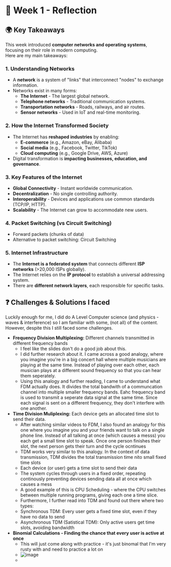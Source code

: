 # 📌 Week 1 - Reflection

## 🌍 Key Takeaways  

This week introduced **computer networks and operating systems**, focusing on their role in modern computing.  
Here are my main takeaways:  

### 1. Understanding Networks  
- A **network** is a system of "links" that interconnect "nodes" to exchange information.  
- Networks exist in many forms:  
  - **The Internet** - The largest global network.  
  - **Telephone networks** - Traditional communication systems.  
  - **Transportation networks** - Roads, railways, and air routes.  
  - **Sensor networks** - Used in IoT and real-time monitoring.  

### 2. How the Internet Transformed Society  
- The Internet has **reshaped industries** by enabling:  
  - **E-commerce** (e.g., Amazon, eBay, Alibaba)  
  - **Social media** (e.g., Facebook, Twitter, TikTok)  
  - **Cloud computing** (e.g., Google Drive, AWS, Azure)  
- Digital transformation is **impacting businesses, education, and governance**.  

### 3. Key Features of the Internet  
- **Global Connectivity** - Instant worldwide communication.  
- **Decentralization** - No single controlling authority.  
- **Interoperability** - Devices and applications use common standards (TCP/IP, HTTP).  
- **Scalability** - The Internet can grow to accommodate new users.

 ### 4. Packet Switching (vs Circuit Switching)
 - Forward packets (chunks of data)
 - Alternative to packet switching: Circuit Switching 

### 5. Internet Infrastructure  
- The **Internet is a federated system** that connects different **ISP networks** (>20,000 ISPs globally).  
- The Internet relies on the **IP protocol** to establish a universal addressing system.  
- There are **different network layers**, each responsible for specific tasks.

## ❓ Challenges & Solutions I faced
Luckily enough for me, I did do A Level Computer science (and physics - waves & interference) so I am familiar with some, (not all) of the content. However, despite this I still faced some challenges.

- **Frequency Division Multiplexing:** Different channels transmitted in different frequency bands
  - I feel like the slides don't do a good job about this.
  - I did further research about it. I came across a good analogy, where you imagine you're in a big concert hall where multiple musicians are playing at the same time. Instead of playing over each other, each musician plays at a different sound frequency so that you can hear them seperately.
  - Using this analogy and further reading, I came to understand what FDM actually does. It  divides the total bandwith of a communcation channel into multiple smaller frequency bands. Eahc frequency band is used to transmit a seperate data signal at the same time. Since each signal is sent on a different  frequency, they don't interfere with one another.
- **Time Division Muliplexing:** Each device gets an allocated time slot to send their data.
  - After watching similar  videos to FDM, I also found an analogy for this one where you imagine you and your friends want to talk on a single phone line. Instead of all talking at once (which causes a messs) you each get a small time slot to speak. Once one person finishes their slot, the next person gets their turn and the cycle ocntinues
  - TDM works very similar to this analogy. In the context of data transmission, TDM divides the total transmission time nito small fixed time slots
  - Each device (or user) gets a time slot to send their data
  - The system cycles through users in a fixed order, repeating continously preventing devices sending data all at once which causes a mess
  - A good example of this is CPU Scheduling - where the CPU switches between multiple running programs, giving each one a time slice.
  - Furthermore, I further read into TDM and found out there where two types:
  - Synchronous TDM: Every user gets a fixed time slot, even if they have no data to send
  - Asynchronous TDM (Satistical TDM): Only active users get time slots, avoiding bandwidth
- **Binomial Calculations - Finding the chance that every user is active at once**
  - This will just come along with practice - it's just binomal that I'm very rusty with and need to practice a lot on
  - ![image](https://github.com/user-attachments/assets/98c26f3e-7224-409b-9bd5-b2bc4501398b)
  - 
